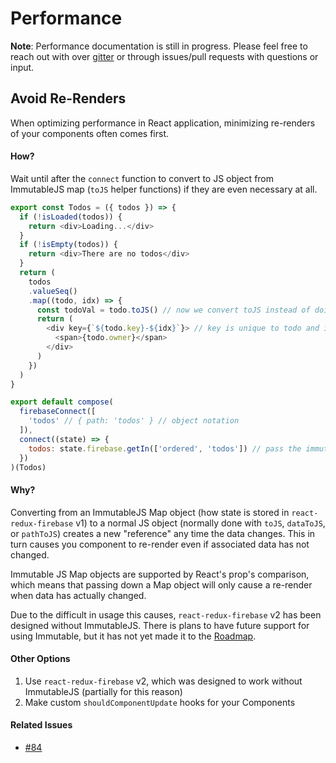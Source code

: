 # Performance

**Note**: Performance documentation is still in progress. Please feel free to reach out with over [gitter](https://gitter.im/redux-firebase/Lobby) or through issues/pull requests with questions or input.

## Avoid Re-Renders
When optimizing performance in React application, minimizing re-renders of your components often comes first.

#### How?
Wait until after the `connect` function to convert to JS object from ImmutableJS map (`toJS` helper functions) if they are even necessary at all.

```js
export const Todos = ({ todos }) => {
  if (!isLoaded(todos)) {
    return <div>Loading...</div>
  }
  if (!isEmpty(todos)) {
    return <div>There are no todos</div>
  }
  return (
    todos
    .valueSeq()
    .map((todo, idx) => {
      const todoVal = todo.toJS() // now we convert toJS instead of doing it in connect
      return (
        <div key={`${todo.key}-${idx}`}> // key is unique to todo and its location in the list
          <span>{todo.owner}</span>
        </div>
      )
    })
  )
}

export default compose(
  firebaseConnect([
    'todos' // { path: 'todos' } // object notation
  ]),
  connect((state) => {
    todos: state.firebase.getIn(['ordered', 'todos']) // pass the immutable map instead of converting to JS
  })
)(Todos)
```

#### Why?
Converting from an ImmutableJS Map object (how state is stored in `react-redux-firebase` v1) to a normal JS object (normally done with `toJS`, `dataToJS`, or `pathToJS`) creates a new "reference" any time the data changes. This in turn causes you component to re-render even if associated data has not changed.

Immutable JS Map objects are supported by React's prop's comparison, which means that passing down a Map object will only cause a re-render when data has actually changed.

Due to the difficult in usage this causes, `react-redux-firebase` v2 has been designed without ImmutableJS. There is plans to have future support for using Immutable, but it has not yet made it to the [Roadmap](/docs/roadmap.md).

#### Other Options

1. Use `react-redux-firebase` v2, which was designed to work without ImmutableJS (partially for this reason)
1. Make custom `shouldComponentUpdate` hooks for your Components

#### Related Issues
* [#84](https://github.com/prescottprue/react-redux-firebase/issues/84)
